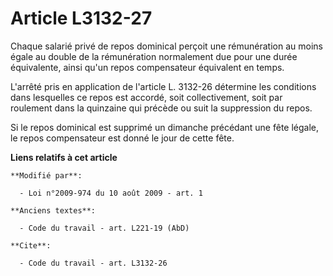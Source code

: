 # Article L3132-27

Chaque salarié privé de repos dominical perçoit une rémunération au moins égale au double de la rémunération normalement due
pour une durée équivalente, ainsi qu'un repos compensateur équivalent en temps.

L'arrêté pris en application de l'article L. 3132-26 détermine les conditions dans lesquelles ce repos est accordé, soit
collectivement, soit par roulement dans la quinzaine qui précède ou suit la suppression du repos. 

Si le repos dominical est supprimé un dimanche précédant une fête légale, le repos compensateur est donné le jour de cette
fête.

**Liens relatifs à cet article**

	**Modifié par**:

	  - Loi n°2009-974 du 10 août 2009 - art. 1

	**Anciens textes**:

	  - Code du travail - art. L221-19 (AbD)

	**Cite**:

	  - Code du travail - art. L3132-26
